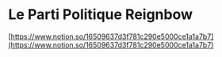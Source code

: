 # Le Parti Politique Reignbow

[https://www.notion.so/16509637d3f781c290e5000ce1a1a7b7](https://www.notion.so/16509637d3f781c290e5000ce1a1a7b7)